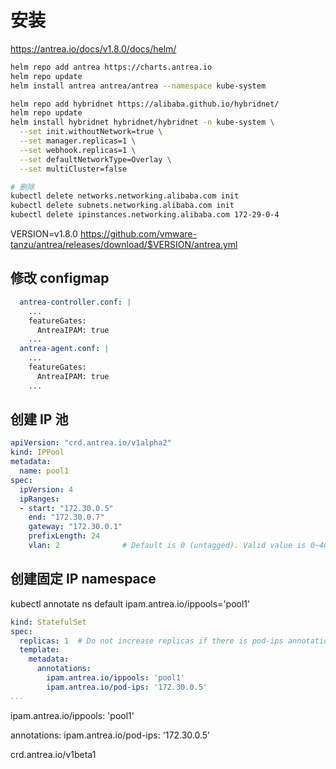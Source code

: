 
# 安装

https://antrea.io/docs/v1.8.0/docs/helm/

```bash
helm repo add antrea https://charts.antrea.io
helm repo update
helm install antrea antrea/antrea --namespace kube-system

helm repo add hybridnet https://alibaba.github.io/hybridnet/
helm repo update
helm install hybridnet hybridnet/hybridnet -n kube-system \
  --set init.withoutNetwork=true \
  --set manager.replicas=1 \
  --set webhook.replicas=1 \
  --set defaultNetworkType=Overlay \
  --set multiCluster=false

# 删除
kubectl delete networks.networking.alibaba.com init
kubectl delete subnets.networking.alibaba.com init
kubectl delete ipinstances.networking.alibaba.com 172-29-0-4

```
VERSION=v1.8.0
https://github.com/vmware-tanzu/antrea/releases/download/$VERSION/antrea.yml

## 修改 configmap

```yaml
  antrea-controller.conf: |
    ...
    featureGates:
      AntreaIPAM: true
    ...
  antrea-agent.conf: |
    ...
    featureGates:
      AntreaIPAM: true
    ...
```

## 创建 IP 池

```yaml
apiVersion: "crd.antrea.io/v1alpha2"
kind: IPPool
metadata:
  name: pool1
spec:
  ipVersion: 4
  ipRanges:
  - start: "172.30.0.5"
    end: "172.30.0.7"
    gateway: "172.30.0.1"
    prefixLength: 24
    vlan: 2              # Default is 0 (untagged). Valid value is 0~4095.
```

## 创建固定 IP namespace

kubectl annotate ns default ipam.antrea.io/ippools='pool1'

```yaml
kind: StatefulSet
spec:
  replicas: 1  # Do not increase replicas if there is pod-ips annotation in PodTemplate
  template:
    metadata:
      annotations:
        ipam.antrea.io/ippools: 'pool1'
        ipam.antrea.io/pod-ips: '172.30.0.5'
...
```
ipam.antrea.io/ippools: 'pool1'

  annotations:
    ipam.antrea.io/pod-ips: '172.30.0.5'



crd.antrea.io/v1beta1

